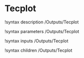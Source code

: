 <!-- MOOSE Documentation Stub: Remove this when content is added. -->

# Tecplot

!syntax description /Outputs/Tecplot

!syntax parameters /Outputs/Tecplot

!syntax inputs /Outputs/Tecplot

!syntax children /Outputs/Tecplot
